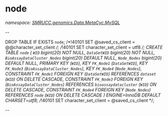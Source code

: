 ﻿# node
_namespace: [SMRUCC.genomics.Data.MetaCyc.MySQL](./index.md)_

--
 
 DROP TABLE IF EXISTS `node`;
 /*!40101 SET @saved_cs_client = @@character_set_client */;
 /*!40101 SET character_set_client = utf8 */;
 CREATE TABLE `node` (
 `WID` bigint(20) NOT NULL,
 `DataSetWID` bigint(20) NOT NULL,
 `BioAssayDataCluster_Nodes` bigint(20) DEFAULT NULL,
 `Node_Nodes` bigint(20) DEFAULT NULL,
 PRIMARY KEY (`WID`),
 KEY `FK_Node1` (`DataSetWID`),
 KEY `FK_Node3` (`BioAssayDataCluster_Nodes`),
 KEY `FK_Node4` (`Node_Nodes`),
 CONSTRAINT `FK_Node1` FOREIGN KEY (`DataSetWID`) REFERENCES `dataset` (`WID`) ON DELETE CASCADE,
 CONSTRAINT `FK_Node3` FOREIGN KEY (`BioAssayDataCluster_Nodes`) REFERENCES `bioassaydatacluster` (`WID`) ON DELETE CASCADE,
 CONSTRAINT `FK_Node4` FOREIGN KEY (`Node_Nodes`) REFERENCES `node` (`WID`) ON DELETE CASCADE
 ) ENGINE=InnoDB DEFAULT CHARSET=utf8;
 /*!40101 SET character_set_client = @saved_cs_client */;
 
 --





